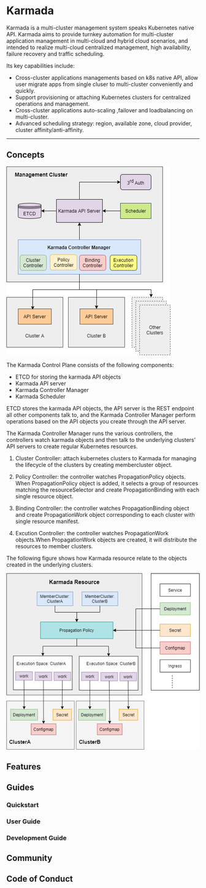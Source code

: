 # Karmada

Karmada is a multi-cluster management system speaks Kubernetes native API. 
Karmada aims to provide turnkey automation for multi-cluster application management in multi-cloud and hybrid cloud scenarios, and intended to realize multi-cloud centralized management, high availability, failure recovery and traffic scheduling.

Its key capabilities include:

- Cross-cluster applications managements based on k8s native API, allow user migrate apps from single cluser to multi-cluster conveniently and quickly.
- Support provisioning or attaching Kubernetes clusters for centralized operations and management.
- Cross-cluster applications auto-scaling ,failover and loadbalancing on multi-cluster.
- Advanced scheduling strategy: region, available zone, cloud provider, cluster affinity/anti-affinity.

----

## Concepts

![Architecture](docs/images/Architecture.png)

The Karmada Control Plane consists of the following components:

- ETCD for storing the karmada API objects
- Karmada API server
- Karmada Controller Manager
- Karmada Scheduler

ETCD stores the karmada API objects, the API server is the REST endpoint all other components talk to, and the Karmada Controller Manager perform operations based on the API objects you create through the API server.

The Karmada Controller Manager runs the various controllers,  the controllers watch karmada objects and then talk to the underlying clusters’ API servers to create regular Kubernetes resources.

1. Cluster Controller: attach kubernetes clusters to Karmada for managing the lifecycle of the clusters by creating membercluster object.

2. Policy Controller: the controller watches PropagationPolicy objects. When PropagationPolicy object is added, it selects a group of resources matching the resourceSelector and create PropagationBinding with each single resource object.
3. Binding Controller: the controller watches PropagationBinding object and create PropagationWork object corresponding to each cluster with single resource manifest.
4. Excution Controller: the controller watches PropagationWork objects.When PropagationWork objects are created, it will distribute the resources to member clusters.

The following figure shows how Karmada resource relate to the objects created in the underlying clusters.

![karmada-resource-relation](docs/images/karmada-resource-relation.png)

## Features





## Guides

### Quickstart



### User Guide



### Development Guide



## Community



## Code of Conduct
